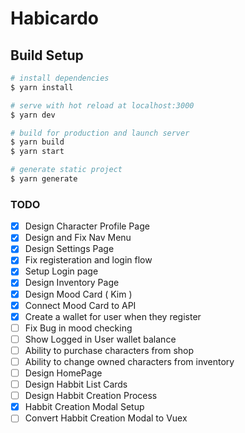 # Habicardo

## Build Setup

```bash
# install dependencies
$ yarn install

# serve with hot reload at localhost:3000
$ yarn dev

# build for production and launch server
$ yarn build
$ yarn start

# generate static project
$ yarn generate
```

### TODO

- [x] Design Character Profile Page
- [x] Design and Fix Nav Menu
- [x] Design Settings Page
- [x] Fix registeration and login flow
- [x] Setup Login page
- [x] Design Inventory Page
- [x] Design Mood Card ( Kim )
- [x] Connect Mood Card to API
- [x] Create a wallet for user when they register
- [ ] Fix Bug in mood checking
- [ ] Show Logged in User wallet balance
- [ ] Ability to purchase characters from shop
- [ ] Ability to change owned characters from inventory
- [ ] Design HomePage
- [ ] Design Habbit List Cards
- [ ] Design Habbit Creation Process
- [x] Habbit Creation Modal Setup
- [ ] Convert Habbit Creation Modal to Vuex
